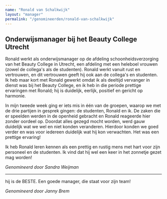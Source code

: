 ```yaml
---
name: "Ronald van Schalkwijk"
layout: "manager"
permalink: "/genomineerden/ronald-van-schalkwijk"
---
```

## Onderwijsmanager bij het Beauty College Utrecht
Ronald werkt als onderwijsmanager op de afdeling schoonheidsverzorging van het Beauty College in Utrecht, een afdeling met een heleboel vrouwen (zowel de collega's als de studenten). Ronald werkt vanuit rust en vertrouwen, en dit vertrouwen geeft hij ook aan de collega's en studenten. Ik heb maar kort met Ronald gewerkt omdat ik als deeltijd vervanger in dienst was bij het Beauty College, en ik heb in die periode prettige ervaringen met Ronald; hij is duidelijk, eerlijk, positief en gericht op harmonie.

In mijn tweede week ging er iets mis in één van de groepen, waarop we met de drie partijen in gesprek gingen: de studenten, Ronald en ik. De zaken die er speelden werden in de openheid gebracht en Ronald reageerde hier zonder oordeel op. Doordat alles gezegd mocht worden, werd gauw duidelijk wat we wel en niet konden veranderen. Hierdoor konden we goed verder en was voor iedereen duidelijk wat hij kon verwachten. Het was een prettige ervaring!

Ik heb Ronald leren kennen als een prettig en rustig mens met hart voor zijn personeel en de studenten. Ik vind dat hij wel een keer in het zonnetje gezet mag worden!

_Genomineerd door Sandra Weijman_

<hr>

hij is de BESTE.
Een goede manager, die staat voor zijn team!

_Genomineerd door Janny Brem_
